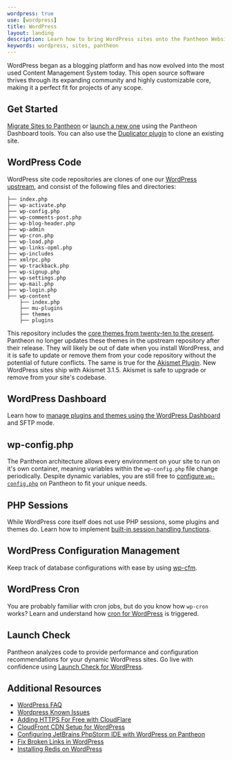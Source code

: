 ```yaml
---
wordpress: true
use: [wordpress]
title: WordPress
layout: landing
description: Learn how to bring WordPress sites onto the Pantheon Website Management Platform, and considerations for developing and running them.
keywords: wordpress, sites, pantheon
---
```


WordPress began as a blogging platform and has now evolved into the most used Content Management System today. This open source software thrives through its expanding community and highly customizable core, making it a perfect fit for projects of any scope.

## Get Started
[Migrate Sites to Pantheon](/docs/migrate) or [launch a new one](/docs/starting-wordpress-site) using the Pantheon Dashboard tools. You can also use the [Duplicator plugin](/docs/clone-a-wordpress-site-with-duplicator-plugin) to clone an existing site.
## WordPress Code
WordPress site code repositories are clones of one our [WordPress upstream](https://github.com/pantheon-systems/wordpress), and consist of the following files and directories:
```
├── index.php
├── wp-activate.php
├── wp-config.php
├── wp-comments-post.php
├── wp-blog-header.php
├── wp-admin
├── wp-cron.php
├── wp-load.php
├── wp-links-opml.php
├── wp-includes
├── xmlrpc.php
├── wp-trackback.php
├── wp-signup.php
├── wp-settings.php
├── wp-mail.php
├── wp-login.php
├── wp-content
    ├── index.php
    ├── mu-plugins
    ├── themes
    ├── plugins
```
This repository includes the [core themes from twenty-ten to the present](https://github.com/pantheon-systems/WordPress/tree/master/wp-content/themes). Pantheon no longer updates these themes in the upstream repository after their release. They will likely be out of date when you install WordPress, and it is safe to update or remove them from your code repository without the potential of future conflicts.
The same is true for the [Akismet Plugin](https://github.com/pantheon-systems/wordpress/tree/master/wp-content/plugins). New WordPress sites ship with Akismet 3.1.5. Akismet is safe to upgrade or remove from your site's codebase.
## WordPress Dashboard
Learn how to [manage plugins and themes using the WordPress Dashboard](/docs/more-ways-of-managing-code-in-sftp-mode#manage-plugins-and-themes-with-wp-admin) and SFTP mode.
## wp-config.php
The Pantheon architecture allows every environment on your site to run on it's own container, meaning variables within the `wp-config.php` file change periodically. Despite dynamic variables, you are still free to [configure `wp-config.php`](/docs/configuring-wp-config-php) on Pantheon to fit your unique needs.
## PHP Sessions
While WordPress core itself does not use PHP sessions, some plugins and themes do. Learn how to implement [built-in session handling functions](/docs/wordpress-and-php-sessions).
## WordPress Configuration Management
Keep track of database configurations with ease by using [wp-cfm](/docs/configuration-management-plugin).
## WordPress Cron
You are probably familiar with cron jobs, but do you know how `wp-cron` works? Learn and understand how [cron for WordPress](/docs/cron-for-wordpress) is triggered.
## Launch Check
Pantheon analyzes code to provide performance and configuration recommendations for your dynamic WordPress sites. Go live with confidence using [Launch Check for WordPress](/docs/launch-check-wordpress-performance-and-configuration-analysis).
## Additional Resources
- [WordPress FAQ](/docs/wordpress-faq)
- [Wordpress Known Issues](/docs/wordpress-known-issues)
- [Adding HTTPS For Free with CloudFlare](/guides/ssl-with-cloudflare/)
- [CloudFront CDN Setup for WordPress](/docs/cloudFront-setup-for-wordpress)
- [Configuring JetBrains PhpStorm IDE with WordPress on Pantheon](/docs/configuring-phpstorm-on-pantheon-for-wordpress)
- [Fix Broken Links in WordPress](/docs/fix-broken-links-in-wordpress)
- [Installing Redis on WordPress](/docs/installing-redis-on-wordpress)
